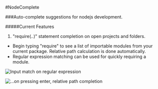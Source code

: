 #NodeComplete
  
###Auto-complete suggestions for nodejs development.

#####Current Features
	
1. "require(..)" statement completion on open projects and folders.
  * Begin typing "require" to see a list of importable modules from your current package. Relative path calculation is done automatically.
  * Regular expression matching can be used for quickly requiring a module.
  
  ![Input match on regular expression](http://i.imgur.com/l03I7Hb.png)
  
  ![...on pressing enter, relative path completion](http://i.imgur.com/ntFoNgB.png)